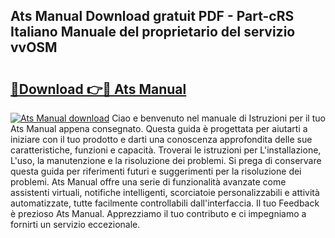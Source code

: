 ## Ats Manual Download gratuit PDF - Part-cRS Italiano Manuale del proprietario del servizio vvOSM

# <h2><a href="http://df9gmrd.blite.top/?on=Ats+Manual">🔗Download 👉🔴 Ats Manual</a></h2>

[![Ats Manual download](https://i.imgur.com/lujVjoI.png)](http://df9gmrd.blite.top/?on=Ats+Manual)
Ciao e benvenuto nel manuale di Istruzioni per il tuo Ats Manual appena consegnato. Questa guida è progettata per aiutarti a iniziare con il tuo prodotto e darti una conoscenza approfondita delle sue caratteristiche, funzioni e capacità. Troverai le istruzioni per L'installazione, L'uso, la manutenzione e la risoluzione dei problemi. Si prega di conservare questa guida per riferimenti futuri e suggerimenti per la risoluzione dei problemi. Ats Manual offre una serie di funzionalità avanzate come assistenti virtuali, notifiche intelligenti, scorciatoie personalizzabili e attività automatizzate, tutte facilmente controllabili dall'interfaccia. Il tuo Feedback è prezioso Ats Manual. Apprezziamo il tuo contributo e ci impegniamo a fornirti un servizio eccezionale.
